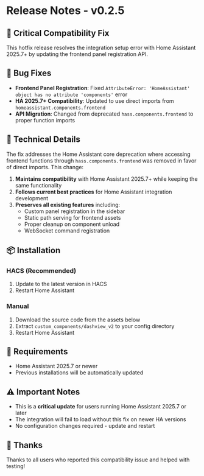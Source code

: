 # Release Notes - v0.2.5

## 🔧 Critical Compatibility Fix

This hotfix release resolves the integration setup error with Home Assistant 2025.7+ by updating the frontend panel registration API.

## 🐛 Bug Fixes

- **Frontend Panel Registration**: Fixed `AttributeError: 'HomeAssistant' object has no attribute 'components'` error
- **HA 2025.7+ Compatibility**: Updated to use direct imports from `homeassistant.components.frontend`
- **API Migration**: Changed from deprecated `hass.components.frontend` to proper function imports

## 🔄 Technical Details

The fix addresses the Home Assistant core deprecation where accessing frontend functions through `hass.components.frontend` was removed in favor of direct imports. This change:

1. **Maintains compatibility** with Home Assistant 2025.7+ while keeping the same functionality
2. **Follows current best practices** for Home Assistant integration development
3. **Preserves all existing features** including:
   - Custom panel registration in the sidebar
   - Static path serving for frontend assets
   - Proper cleanup on component unload
   - WebSocket command registration

## 📦 Installation

### HACS (Recommended)
1. Update to the latest version in HACS
2. Restart Home Assistant

### Manual
1. Download the source code from the assets below
2. Extract `custom_components/dashview_v2` to your config directory
3. Restart Home Assistant

## 🔧 Requirements
- Home Assistant 2025.7 or newer
- Previous installations will be automatically updated

## ⚠️ Important Notes
- This is a **critical update** for users running Home Assistant 2025.7 or later
- The integration will fail to load without this fix on newer HA versions
- No configuration changes required - update and restart

## 🙏 Thanks
Thanks to all users who reported this compatibility issue and helped with testing!